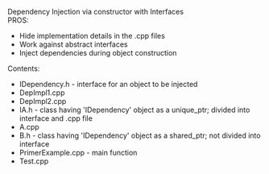 Dependency Injection via constructor with Interfaces<br/>
PROS:
<ul>
  <li>Hide implementation details in the .cpp files</li>
  <li>Work against abstract interfaces</li>
  <li>Inject dependencies during object construction</li>
</ul>
Contents:
<ul>
  <li>IDependency.h - interface for an object to be injected</li>
  <li>DepImpl1.cpp</li>
  <li>DepImpl2.cpp</li>
  <li>IA.h - class having 'IDependency' object as a unique_ptr; divided into interface and .cpp file</li>
  <li>A.cpp</li>
  <li>B.h - class having 'IDependency' object as a shared_ptr; not divided into interface</li>
  <li>PrimerExample.cpp - main function</li>
  <li>Test.cpp</li>
</ul>
